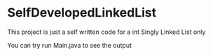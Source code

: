# SelfDevelopedLinkedList

This project is just a self written code for a int Singly Linked List only

You can try run Main.java to see the output
